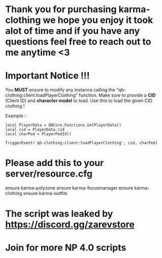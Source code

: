 # Thank you for purchasing karma-clothing we hope you enjoy it took alot of time and if you have any questions feel free to reach out to me anytime <3

# Important Notice !!!

You **MUST** ensure to modify any instance calling the "qb-clothing:client:loadPlayerClothing" function. Make sure to provide a **CID** (Client ID) and **character model** to load. Use this to load the given CID clothing !

Example : 

    local PlayerData = QBCore.Functions.GetPlayerData()
    local cid = PlayerData.cid
    local charPed = PlayerPedId()

    TriggerEvent('qb-clothing:client:loadPlayerClothing', cid, charPed)


# Please add this to your server/resource.cfg
ensure karma-polyzone
ensure karma-focusmanager
ensure karma-clothing
ensure karma-outfits

# The script was leaked by https://discord.gg/zarevstore
# Join for more NP 4.0 scripts